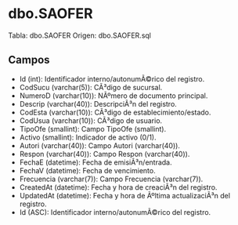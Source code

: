 ﻿# dbo.SAOFER

Tabla: dbo.SAOFER
Origen: dbo.SAOFER.sql

## Campos

- Id (int): Identificador interno/autonumÃ©rico del registro.
- CodSucu (varchar(5)): CÃ³digo de sucursal.
- NumeroD (varchar(10)): NÃºmero de documento principal.
- Descrip (varchar(40)): DescripciÃ³n del registro.
- CodEsta (varchar(10)): CÃ³digo de establecimiento/estado.
- CodUsua (varchar(10)): CÃ³digo de usuario.
- TipoOfe (smallint): Campo TipoOfe (smallint).
- Activo (smallint): Indicador de activo (0/1).
- Autori (varchar(40)): Campo Autori (varchar(40)).
- Respon (varchar(40)): Campo Respon (varchar(40)).
- FechaE (datetime): Fecha de emisiÃ³n/entrada.
- FechaV (datetime): Fecha de vencimiento.
- Frecuencia (varchar(7)): Campo Frecuencia (varchar(7)).
- CreatedAt (datetime): Fecha y hora de creaciÃ³n del registro.
- UpdatedAt (datetime): Fecha y hora de Ãºltima actualizaciÃ³n del registro.
- Id (ASC): Identificador interno/autonumÃ©rico del registro.

